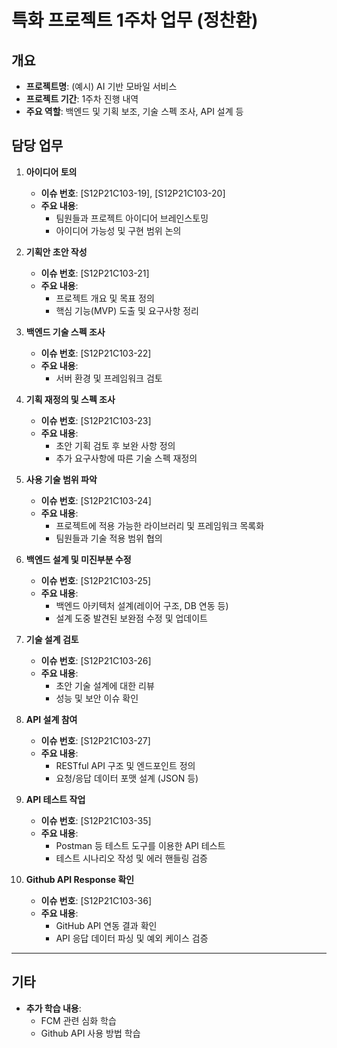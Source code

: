 # 특화 프로젝트 1주차 업무 (정찬환)

## 개요
- **프로젝트명**: (예시) AI 기반 모바일 서비스
- **프로젝트 기간**: 1주차 진행 내역
- **주요 역할**: 백엔드 및 기획 보조, 기술 스펙 조사, API 설계 등

## 담당 업무
1. **아이디어 토의**  
   - **이슈 번호**: [S12P21C103-19], [S12P21C103-20]  
   - **주요 내용**:  
     - 팀원들과 프로젝트 아이디어 브레인스토밍  
     - 아이디어 가능성 및 구현 범위 논의  

2. **기획안 초안 작성**  
   - **이슈 번호**: [S12P21C103-21]  
   - **주요 내용**:  
     - 프로젝트 개요 및 목표 정의  
     - 핵심 기능(MVP) 도출 및 요구사항 정리  

3. **백엔드 기술 스펙 조사**  
   - **이슈 번호**: [S12P21C103-22]  
   - **주요 내용**:  
     - 서버 환경 및 프레임워크 검토  

4. **기획 재정의 및 스펙 조사**  
   - **이슈 번호**: [S12P21C103-23]  
   - **주요 내용**:  
     - 초안 기획 검토 후 보완 사항 정의  
     - 추가 요구사항에 따른 기술 스펙 재정의  

5. **사용 기술 범위 파악**  
   - **이슈 번호**: [S12P21C103-24]  
   - **주요 내용**:  
     - 프로젝트에 적용 가능한 라이브러리 및 프레임워크 목록화  
     - 팀원들과 기술 적용 범위 협의  

6. **백엔드 설계 및 미진부분 수정**  
   - **이슈 번호**: [S12P21C103-25]  
   - **주요 내용**:  
     - 백엔드 아키텍처 설계(레이어 구조, DB 연동 등)  
     - 설계 도중 발견된 보완점 수정 및 업데이트  

7. **기술 설계 검토**  
   - **이슈 번호**: [S12P21C103-26]  
   - **주요 내용**:  
     - 초안 기술 설계에 대한 리뷰  
     - 성능 및 보안 이슈 확인  

8. **API 설계 참여**  
   - **이슈 번호**: [S12P21C103-27]  
   - **주요 내용**:  
     - RESTful API 구조 및 엔드포인트 정의  
     - 요청/응답 데이터 포맷 설계 (JSON 등)  

9. **API 테스트 작업**  
   - **이슈 번호**: [S12P21C103-35]  
   - **주요 내용**:  
     - Postman 등 테스트 도구를 이용한 API 테스트  
     - 테스트 시나리오 작성 및 에러 핸들링 검증  

10. **Github API Response 확인**  
    - **이슈 번호**: [S12P21C103-36]  
    - **주요 내용**:  
      - GitHub API 연동 결과 확인  
      - API 응답 데이터 파싱 및 예외 케이스 검증  

---

## 기타
- **추가 학습 내용**:  
  - FCM 관련 심화 학습  
  - Github API 사용 방법 학습



